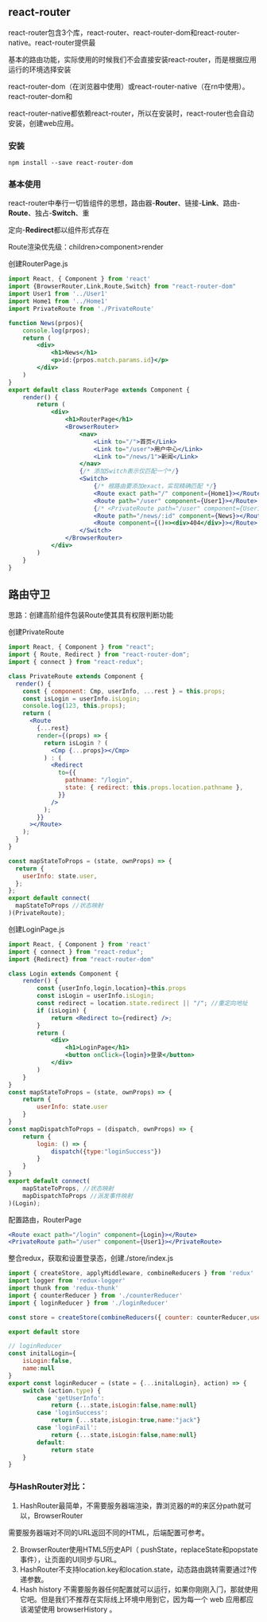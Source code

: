 ## **react-router** 

react-router包含3个库，react-router、react-router-dom和react-router-native。react-router提供最 

基本的路由功能，实际使⽤的时候我们不会直接安装react-router，⽽是根据应⽤运⾏的环境选择安装 

react-router-dom（在浏览器中使⽤）或react-router-native（在rn中使⽤）。react-router-dom和 

react-router-native都依赖react-router，所以在安装时，react-router也会⾃动安装，创建web应⽤。

### 安装

```shell
npm install --save react-router-dom
```

### 基本使用

react-router中奉⾏⼀切皆组件的思想，路由器-**Router**、链接-**Link**、路由-**Route**、独占-**Switch**、重 

定向-**Redirect**都以组件形式存在 

Route渲染优先级：children>component>render 

创建RouterPage.js

```jsx
import React, { Component } from 'react'
import {BrowserRouter,Link,Route,Switch} from "react-router-dom"
import User1 from '../User1'
import Home1 from '../Home1'
import PrivateRoute from './PrivateRoute'

function News(prpos){
    console.log(prpos);
    return (
        <div>
            <h1>News</h1>
            <p>id:{prpos.match.params.id}</p>
        </div>
    )
}
export default class RouterPage extends Component {
    render() {
        return (
            <div>
                <h1>RouterPage</h1>
                <BrowserRouter>
                    <nav>
                        <Link to="/">首页</Link>
                        <Link to="/user">用户中心</Link>
                        <Link to="/news/1">新闻</Link>
                    </nav>
                    {/* 添加Switch表示仅匹配⼀个*/}
                    <Switch>
                        {/* 根路由要添加exact，实现精确匹配 */}
                        <Route exact path="/" component={Home1}></Route>
                        <Route path="/user" component={User1}></Route>
                        {/* <PrivateRoute path="/user" component={User1}></PrivateRoute> */}
                        <Route path="/news/:id" component={News}></Route>
                        <Route component={()=><div>404</div>}></Route>
                    </Switch>
                </BrowserRouter>
            </div>
        )
    }
}
```

## 路由守卫 

思路：创建⾼阶组件包装Route使其具有权限判断功能 

创建PrivateRoute

```jsx
import React, { Component } from "react";
import { Route, Redirect } from "react-router-dom";
import { connect } from "react-redux";

class PrivateRoute extends Component {
  render() {
    const { component: Cmp, userInfo, ...rest } = this.props;
    const isLogin = userInfo.isLogin;
    console.log(123, this.props);
    return (
      <Route
        {...rest}
        render={(props) => {
          return isLogin ? (
            <Cmp {...props}></Cmp>
          ) : (
            <Redirect
              to={{
                pathname: "/login",
                state: { redirect: this.props.location.pathname },
              }}
            />
          );
        }}
      ></Route>
    );
  }
}

const mapStateToProps = (state, ownProps) => {
  return {
    userInfo: state.user,
  };
};
export default connect(
  mapStateToProps //状态映射
)(PrivateRoute);
```

创建LoginPage.js

```jsx
import React, { Component } from 'react'
import { connect } from "react-redux";
import {Redirect} from "react-router-dom"

class Login extends Component {
    render() {
        const {userInfo,login,location}=this.props
        const isLogin = userInfo.isLogin;
        const redirect = location.state.redirect || "/"; //重定向地址
        if (isLogin) {
            return <Redirect to={redirect} />;
        }
        return (
            <div>
                <h1>LoginPage</h1>
                <button onClick={login}>登录</button>
            </div>
        )
    }
}
const mapStateToProps = (state, ownProps) => {
    return {
        userInfo: state.user
    }
}
const mapDispatchToProps = (dispatch, ownProps) => {
    return {
        login: () => {
            dispatch({type:"loginSuccess"})
        }
    }
}
export default connect(
    mapStateToProps, //状态映射
    mapDispatchToProps //派发事件映射
)(Login);
```

配置路由，RouterPage

```jsx
<Route exact path="/login" component={Login}></Route>
<PrivateRoute path="/user" component={User1}></PrivateRoute>
```

整合redux，获取和设置登录态，创建./store/index.js

```js
import { createStore, applyMiddleware, combineReducers } from 'redux'
import logger from 'redux-logger'
import thunk from 'redux-thunk'
import { counterReducer } from './counterReducer'
import { loginReducer } from './loginReducer'

const store = createStore(combineReducers({ counter: counterReducer,user:loginReducer }), applyMiddleware(logger, thunk))

export default store

// loginReducer
const initalLogin={
    isLogin:false,
    name:null
}
export const loginReducer = (state = {...initalLogin}, action) => {
    switch (action.type) {
        case 'getUserInfo':
            return {...state,isLogin:false,name:null}
        case 'loginSuccess':
            return {...state,isLogin:true,name:"jack"}
        case 'loginFail':
            return {...state,isLogin:false,name:null}
        default:
            return state
    }
}
```

### 与HashRouter对比： 

1. HashRouter最简单，不需要服务器端渲染，靠浏览器的#的来区分path就可以，BrowserRouter 

需要服务器端对不同的URL返回不同的HTML，后端配置可参考。 

2. BrowserRouter使⽤HTML5历史API（ pushState，replaceState和popstate事件），让⻚⾯的UI同步与URL。 
3. HashRouter不⽀持location.key和location.state，动态路由跳转需要通过?传递参数。 
4. Hash history 不需要服务器任何配置就可以运⾏，如果你刚刚⼊⻔，那就使⽤它吧。但是我们不推荐在实际线上环境中⽤到它，因为每⼀个 web 应⽤都应该渴望使⽤ browserHistory 。